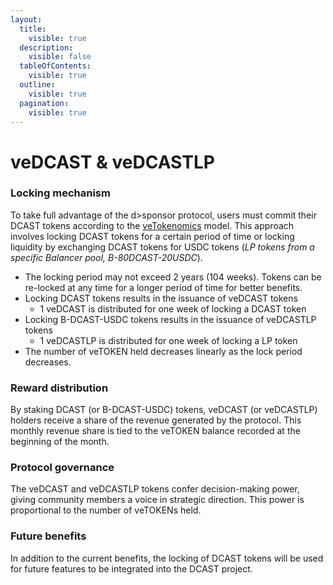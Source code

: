 ```yaml
---
layout:
  title:
    visible: true
  description:
    visible: false
  tableOfContents:
    visible: true
  outline:
    visible: true
  pagination:
    visible: true
---
```


# veDCAST & veDCASTLP

### Locking mechanism

To take full advantage of the d>sponsor protocol, users must commit their DCAST tokens according to the [veTokenomics](https://www.coingecko.com/learn/vetokens-and-vetokenomics) model. This approach involves locking DCAST tokens for a certain period of time or locking liquidity by exchanging DCAST tokens for USDC tokens (_LP tokens from a specific Balancer pool, B-80DCAST-20USDC_).

* The locking period may not exceed 2 years (104 weeks). Tokens can be re-locked at any time for a longer period of time for better benefits.
* Locking DCAST tokens results in the issuance of veDCAST tokens
  * 1 veDCAST is distributed for one week of locking a DCAST token
* Locking B-DCAST-USDC tokens results in the issuance of veDCASTLP tokens
  * 1 veDCASTLP is distributed for one week of locking a LP token
* The number of veTOKEN held decreases linearly as the lock period decreases.

### Reward distribution&#x20;

By staking DCAST (or B-DCAST-USDC) tokens, veDCAST (or veDCASTLP) holders receive a share of the revenue generated by the protocol. This monthly revenue share is tied to the veTOKEN balance recorded at the beginning of the month.

### Protocol governance&#x20;

The veDCAST and veDCASTLP tokens confer decision-making power, giving community members a voice in strategic direction. This power is proportional to the number of veTOKENs held.

### Future benefits

In addition to the current benefits, the locking of DCAST tokens will be used for future features to be integrated into the DCAST project.

